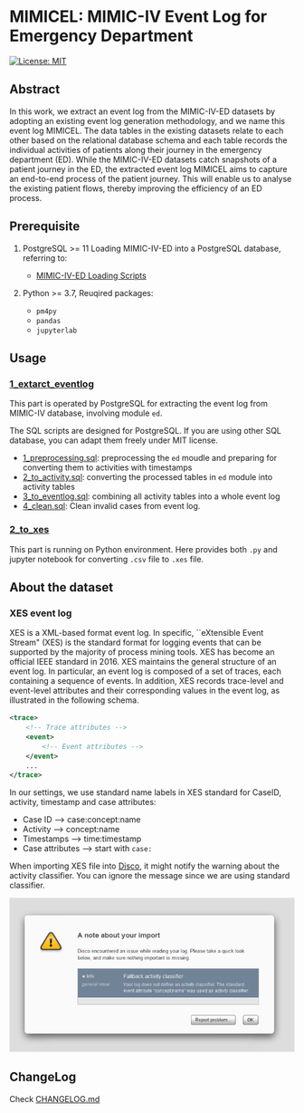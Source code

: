# MIMICEL: MIMIC-IV Event Log for Emergency Department

[![License: MIT](https://img.shields.io/badge/License-MIT-yellow.svg)](https://opensource.org/licenses/MIT)

## Abstract
In this work, we extract an event log from the MIMIC-IV-ED datasets by adopting an existing event log generation methodology, and we name this event log MIMICEL. The data tables in the existing datasets relate to each other based on the relational database schema and each table records the individual activities of patients along their journey in the emergency department (ED). While the MIMIC-IV-ED datasets catch snapshots of a patient journey in the ED, the extracted event log MIMICEL aims to capture an end-to-end process of the patient journey. This will enable us to analyse the existing patient flows, thereby improving the efficiency of an ED process.
## Prerequisite

1. PostgreSQL >= 11
    Loading MIMIC-IV-ED into a PostgreSQL database, referring to:
    - [MIMIC-IV-ED Loading Scripts](https://github.com/MIT-LCP/mimic-code/tree/main/mimic-iv-ed/buildmimic/postgres)

2. Python >= 3.7,
    Reuqired packages:
    - `pm4py`
    - `pandas`
    - `jupyterlab`


## Usage

### [1_extarct_eventlog](./1_extract_eventlog/)

This part is operated by PostgreSQL for extracting the event log from MIMIC-IV database, involving module `ed`.

The SQL scripts are designed for PostgreSQL. If you are using other SQL database, you can adapt them freely under MIT license.

- [1_preprocessing.sql](./1_extract_eventlog/1_preprocessing.sql): preprocessing the `ed` moudle and preparing for converting them to activities with timestamps
- [2_to_activity.sql](./1_extract_eventlog/2_to_activity.sql): converting the processed tables in `ed` module into activity tables
- [3_to_eventlog.sql](./1_extract_eventlog/3_to_eventlog.sql): combining all activity tables into a whole event log
- [4_clean.sql](./1_extract_eventlog/4_clean.sql): Clean invalid cases from event log.

### [2_to_xes](./2_to_xes/)

This part is running on Python environment. Here provides both `.py` and jupyter notebook for converting `.csv` file to `.xes` file.

## About the dataset

### XES event log

XES is a XML-based format event log. In specific, ``eXtensible Event Stream" (XES) is the standard format for logging events that can be supported by the majority of process mining tools. XES has become an official IEEE standard in 2016. XES maintains the general structure of an event log. In particular, an event log is composed of a set of traces, each containing a sequence of events. In addition, XES records trace-level and event-level attributes and their corresponding values in the event log, as illustrated in the following schema.

```xml
<trace>
    <!-- Trace attributes -->
    <event>
        <!-- Event attributes -->
    </event>
    ...
</trace>
```

In our settings, we use standard name labels in XES standard for CaseID, activity, timestamp and case attributes:

- Case ID --> case:concept:name
- Activity --> concept:name
- Timestamps --> time:timestamp
- Case attributes -->  start with `case:`

When importing XES file into [Disco](https://fluxicon.com/disco/), it might notify the warning about the activity classifier. You can ignore the message since we are using standard classifier.

![1](./assets/Disco_warning.png)

## ChangeLog

Check [CHANGELOG.md](./CHANGELOG.md)